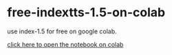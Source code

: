 # free-indextts-1.5-on-colab
use index-1.5 for free on google colab. 


[click here to open the notebook on colab](https://colab.research.google.com/github/xcrong/free-indextts-1.5-on-colab/blob/main/index-tts-on-colab.ipynb)
